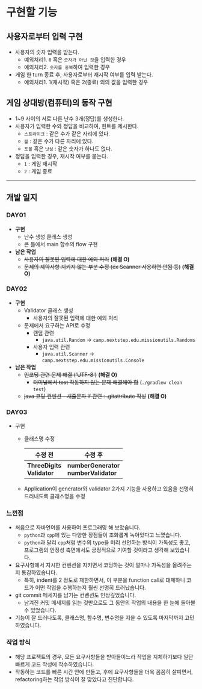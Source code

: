 # 구현할 기능

## 사용자로부터 입력 구현

- 사용자의 숫자 입력을 받는다.
  - 예외처리1. `0` 혹은 `숫자가 아닌 것`을 입력한 경우
  - 예외처리2. `숫자를 중복`하여 입력한 경우
- 게임 한 turn 종료 후, 사용자로부터 재시작 여부를 입력 받는다.
  - 예외처리1. 1(재시작) 혹은 2(종료) 외의 값을 입력한 경우



## 게임 상대방(컴퓨터)의 동작 구현

- 1~9 사이의 서로 다른 난수 3개(정답)를 생성한다.
- 사용자가 입력한 수와 정답을 비교하여, 힌트를 제시한다.
  - `스트라이크` : 같은 수가 같은 자리에 있다.
  - `볼` : 같은 수가 다른 자리에 있다.
  - `포볼` 혹은 `낫싱` : 같은 숫자가 하나도 없다.
- 정답을 입력한 경우, 재시작 여부를 묻는다.
  - `1` : 게임 재시작
  - `2` : 게임 종료



-------------------------

## 개발 일지

### DAY01

- **구현**
  - 난수 생성 클래스 생성
  - 큰 틀에서 main 함수의 flow 구현
- **남은 작업**
  - ~~사용자의 잘못된 입력에 대한 예외 처리~~ **(해결 O)**
  - ~~문제의 제약사항 지키지 않는 부분 수정 (ex Scanner 사용하면 안됨 등)~~ **(해결 O)**



### DAY02

- **구현**
  - Validator 클래스 생성
    - 사용자의 잘못된 입력에 대한 예외 처리
  - 문제에서 요구하는 API로 수정
    - 랜덤 관련
      - `java.util.Random` -> `camp.nextstep.edu.missionutils.Randoms`
    - 사용자 입력 관련
      - `java.util.Scanner` -> `camp.nextstep.edu.missionutils.Console`
- **남은 작업**
  - ~~인코딩 관련 문제 해결 ('UTF-8')~~ **(해결 O)**
    - ~~터미널에서 test 작동하지 않는 문제 해결해야 함~~ (`./gradlew clean test`)
  - ~~java 코딩 컨벤션 - 새줄문자 lf 관련 : .gitattribute 작성~~ **(해결 O)**



### DAY03

- 구현

  - 클래스명 수정

    | 수정 전                            | 수정 후                                      |
    | ---------------------------------- | -------------------------------------------- |
    | **ThreeDigits**<br />**Validator** | **numberGenerator**<br />**numberValidator** |

  - Application이 generator와 validator 2가지 기능을 사용하고 있음을 선명히 드러내도록 클래스명을 수정



### 느낀점

- 처음으로 자바언어를 사용하여 프로그래밍 해 보았습니다.
  - `python`과 `cpp`에 있는 다양한 장점들이 조화롭게 녹아있다고 느꼈습니다.
  - `python`과 달리 `cpp`처럼 변수의 type을 미리 선언하는 방식이 가독성도 좋고, 프로그램의 안정성 측면에서도 긍정적으로 기여할 것이라고 생각해 보았습니다.
- 요구사항에서 지시한 컨벤션을 지키면서 코딩하는 것이 얼마나 가독성을 올려주는지 통감하였습니다.
  - 특히, indent를 2 정도로 제한하면서, 이 부분을 function call로 대체하니 코드가 어떤 작업을 수행하는지 훨씬 선명히 드러났습니다.
- git commit 메세지를 남기는 컨벤션도 인상깊었습니다.
  - 남겨진 커밋 메세지를 읽는 것만으로도 그 동안의 작업의 내용을 한 눈에 돌아볼 수 있었습니다.
- 기능이 잘 드러나도록, 클래스명, 함수명, 변수명을 지을 수 있도록 마지막까지 고민하였습니다.



### 작업 방식

- 해당 프로젝트의 경우, 모든 요구사항들을 받아들이느라 작업을 지체하기보다 일단 빠르게 코드 작성에 착수하였습니다. 
- 작동하는 코드를 빠른 시간 안에 만들고, 후에 요구사항들을 더욱 꼼꼼히 살피면서, refactoring하는 작업 방식이 잘 맞았다고 진단합니다.



